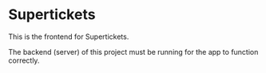 # Supertickets

This is the frontend for Supertickets.

The backend (server) of this project must be running for the app to function correctly.